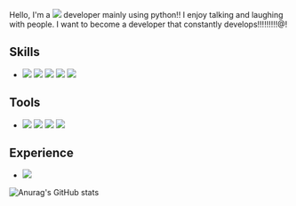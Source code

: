 Hello, I'm a <img src="https://img.shields.io/badge/Backend-3DDC84?style=flat-square&logo=Backend&logoColor=white" size="10px"/> developer mainly using python!!
I enjoy talking and laughing with people.
I want to become a developer that constantly develops!!!!!!!!!@!
## Skills
* <img src="https://img.shields.io/badge/Flask-000000?style=for-the-badge&logo=Flask&logoColor=white"/>   <img src="https://img.shields.io/badge/MySQL-4479A1?style=for-the-badge&logo=MySQL&logoColor=white"/>   <img src="https://img.shields.io/badge/React-61DAFB?style=for-the-badge&logo=React&logoColor=white"/>   <img src="https://img.shields.io/badge/Azure-0078D4?style=for-the-badge&logo=Microsoft Azure&logoColor=white"/>   <img src="https://img.shields.io/badge/Java-007396?style=for-the-badge&logo=Java&logoColor=white"/>

## Tools
* <img src="https://img.shields.io/badge/Anaconda-44A833?style=for-the-badge&logo=Anaconda&logoColor=white"/>   <img src="https://img.shields.io/badge/Postman-FF6C37?style=for-the-badge&logo=Postman&logoColor=white"/>   <img src="https://img.shields.io/badge/Jupyter-F37626?style=for-the-badge&logo=Jupyter&logoColor=white"/>   <img src="https://img.shields.io/badge/Google Colab-F9AB00?style=for-the-badge&logo=Google Colab&logoColor=white"/>

## Experience
* <a href="https://42seoul.kr/seoul42/contents/view?contentsNo=13&level=2&menuNo=28&gclid=CjwKCAjwn8SLBhAyEiwAHNTJba42xAEnDjGtTgKJwlm8xwFLxaZRebc9GrbXR41PAyw5pWvbdVZCyhoCO_gQAvD_BwE" target="_blank"><img src="https://img.shields.io/badge/42Seoul-000000?style=for-the-badge&logo=42&logoColor=white"/></a>

![Anurag's GitHub stats](https://github-readme-stats.vercel.app/api?username=tbvjqkdlcm1&show_icons=true&theme=radical)

<!--
**tbvjqkdlcm1/tbvjqkdlcm1** is a ✨ _special_ ✨ repository because its `README.md` (this file) appears on your GitHub profile.

Here are some ideas to get you started:

- 🔭 I’m currently working on ...
- 🌱 I’m currently learning ...
- 👯 I’m looking to collaborate on ...
- 🤔 I’m looking for help with ...
- 💬 Ask me about ...
- 📫 How to reach me: ...
- 😄 Pronouns: ...
- ⚡ Fun fact: ...
-->
